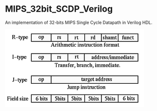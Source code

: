 # MIPS_32bit_SCDP_Verilog
An implementation of 32-bits MIPS Single Cycle Datapath in Verilog HDL.

![](unnamed.gif)
